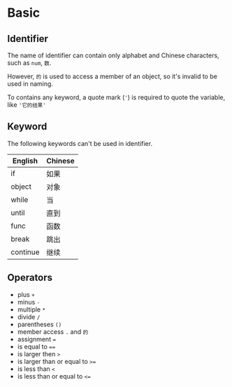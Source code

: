 # Basic

## Identifier

The name of identifier can contain only alphabet and Chinese characters, such as `num`, `数`.

However, `的` is used to access a member of an object, so it's invalid to be used in naming.

To contains any keyword, a quote mark  (`` ' ``) is required to quote the variable, like ` '它的结果' `

## Keyword

The following keywords can't be used in identifier.

| English  | Chinese |
|----------|---------|
| if       | 如果    |
| object   | 对象    |
| while    | 当      |
| until    | 直到    |
| func     | 函数    |
| break    | 跳出    |
| continue | 继续    |

## Operators

- plus `+`
- minus `-`
- multiple `*`
- divide `/`
- parentheses `()`
- member access `.` and `的`
- assignment `=`
- is equal to `==`
- is larger then `>`
- is larger than or equal to `>=`
- is less than `<`
- is less than or equal to `<=`
